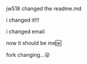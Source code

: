 jw518 changed the readme.md



i changed it!!!



i changed email

now it should be me🆗



fork changing...😜